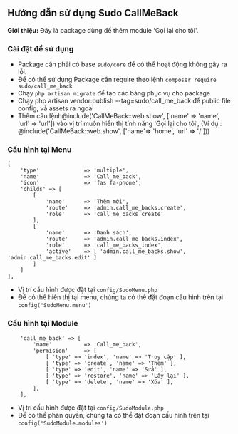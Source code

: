 ## Hướng dẫn sử dụng Sudo CallMeBack ##

**Giới thiệu:** Đây là package dùng để thêm module 'Gọi lại cho tôi'.


### Cài đặt để sử dụng ###

- Package cần phải có base `sudo/core` để có thể hoạt động không gây ra lỗi.
- Để có thể sử dụng Package cần require theo lệnh `composer require sudo/call_me_back`
- Chạy `php artisan migrate` để tạo các bảng phục vụ cho package
- Chạy php artisan vendor:publish --tag=sudo/call_me_back để public file config, và assets ra ngoài
- Thêm câu lệnh@include('CallMeBack::web.show', ['name' => 'name', 'url' => 'url'])  vào vị trí muốn hiển thị tính năng 'Gọi lại cho tôi', (Ví dụ : @include('CallMeBack::web.show', ['name'=> 'home', 'url' => '/']))

### Cấu hình tại Menu ###

	[
    	'type' 				=> 'multiple',
    	'name' 				=> 'Call_me_back',
		'icon' 				=> 'fas fa-phone',
		'childs' => [
			[
				'name' 		=> 'Thêm mới',
				'route' 	=> 'admin.call_me_backs.create',
				'role' 		=> 'call_me_backs_create'
			],
			[
				'name' 		=> 'Danh sách',
				'route' 	=> 'admin.call_me_backs.index',
				'role' 		=> 'call_me_backs_index',
				'active' 	=> [ 'admin.call_me_backs.show', 'admin.call_me_backs.edit' ]
			]
		]
    ],
 
- Vị trí cấu hình được đặt tại `config/SudoMenu.php`
- Để có thể hiển thị tại menu, chúng ta có thể đặt đoạn cấu hình trên tại `config('SudoMenu.menu')`

### Cấu hình tại Module ###
	
		'call_me_back' => [
			'name' 			=> 'Call_me_back',
			'permision' 	=> [
				[ 'type' => 'index', 'name' => 'Truy cập' ],
				[ 'type' => 'create', 'name' => 'Thêm' ],
				[ 'type' => 'edit', 'name' => 'Sửa' ],
				[ 'type' => 'restore', 'name' => 'Lấy lại' ],
				[ 'type' => 'delete', 'name' => 'Xóa' ],
			],
		],

- Vị trí cấu hình được đặt tại `config/SudoModule.php`
- Để có thể phân quyền, chúng ta có thể đặt đoạn cấu hình trên tại `config('SudoModule.modules')`
